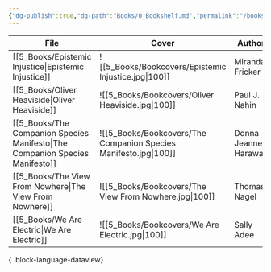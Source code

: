 ```yaml
---
{"dg-publish":true,"dg-path":"Books/0_Bookshelf.md","permalink":"/books/0-bookshelf/","title":"Bookshelf","pinned":true,"tags":["meta/dashboard"],"dgShowToc":true,"created":"2024-11-24T10:42:27.550+01:00","updated":"2024-12-15T16:46:35.655+01:00"}
---
```




| File                                                                            | Cover                                                            | Author               | Category       | Status                     |
| ------------------------------------------------------------------------------- | ---------------------------------------------------------------- | -------------------- | -------------- | -------------------------- |
| [[5_Books/Epistemic Injustice\|Epistemic Injustice]]                         | ![[5_Books/Bookcovers/Epistemic Injustice.jpg\|100]]             | Miranda Fricker      | Philosophy     | <ul><li>Finished</li></ul> |
| [[5_Books/Oliver Heaviside\|Oliver Heaviside]]                               | ![[5_Books/Bookcovers/Oliver Heaviside.jpg\|100]]                | Paul J. Nahin        | Biography      | <ul><li>Finished</li></ul> |
| [[5_Books/The Companion Species Manifesto\|The Companion Species Manifesto]] | ![[5_Books/Bookcovers/The Companion Species Manifesto.jpg\|100]] | Donna Jeanne Haraway | Ethnology      | <ul><li>Finished</li></ul> |
| [[5_Books/The View From Nowhere\|The View From Nowhere]]                     | ![[5_Books/Bookcovers/The View From Nowhere.jpg\|100]]           | Thomas Nagel         | Philosophy     | <ul><li>Finished</li></ul> |
| [[5_Books/We Are Electric\|We Are Electric]]                                 | ![[5_Books/Bookcovers/We Are Electric.jpg\|100]]                 | Sally Adee           | Social Science | <ul><li>To read</li></ul>  |

{ .block-language-dataview}